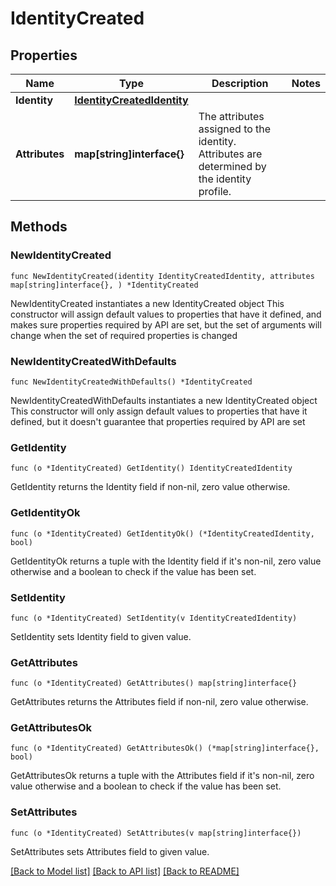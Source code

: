 # IdentityCreated

## Properties

Name | Type | Description | Notes
------------ | ------------- | ------------- | -------------
**Identity** | [**IdentityCreatedIdentity**](IdentityCreatedIdentity.md) |  | 
**Attributes** | **map[string]interface{}** | The attributes assigned to the identity. Attributes are determined by the identity profile. | 

## Methods

### NewIdentityCreated

`func NewIdentityCreated(identity IdentityCreatedIdentity, attributes map[string]interface{}, ) *IdentityCreated`

NewIdentityCreated instantiates a new IdentityCreated object
This constructor will assign default values to properties that have it defined,
and makes sure properties required by API are set, but the set of arguments
will change when the set of required properties is changed

### NewIdentityCreatedWithDefaults

`func NewIdentityCreatedWithDefaults() *IdentityCreated`

NewIdentityCreatedWithDefaults instantiates a new IdentityCreated object
This constructor will only assign default values to properties that have it defined,
but it doesn't guarantee that properties required by API are set

### GetIdentity

`func (o *IdentityCreated) GetIdentity() IdentityCreatedIdentity`

GetIdentity returns the Identity field if non-nil, zero value otherwise.

### GetIdentityOk

`func (o *IdentityCreated) GetIdentityOk() (*IdentityCreatedIdentity, bool)`

GetIdentityOk returns a tuple with the Identity field if it's non-nil, zero value otherwise
and a boolean to check if the value has been set.

### SetIdentity

`func (o *IdentityCreated) SetIdentity(v IdentityCreatedIdentity)`

SetIdentity sets Identity field to given value.


### GetAttributes

`func (o *IdentityCreated) GetAttributes() map[string]interface{}`

GetAttributes returns the Attributes field if non-nil, zero value otherwise.

### GetAttributesOk

`func (o *IdentityCreated) GetAttributesOk() (*map[string]interface{}, bool)`

GetAttributesOk returns a tuple with the Attributes field if it's non-nil, zero value otherwise
and a boolean to check if the value has been set.

### SetAttributes

`func (o *IdentityCreated) SetAttributes(v map[string]interface{})`

SetAttributes sets Attributes field to given value.



[[Back to Model list]](../README.md#documentation-for-models) [[Back to API list]](../README.md#documentation-for-api-endpoints) [[Back to README]](../README.md)


